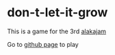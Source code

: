 # don-t-let-it-grow

This is a game for the 3rd [alakajam](https://alakajam.com/)

Go to [github page](http://vanicat.github.io/don-t-let-it-grow) to play
